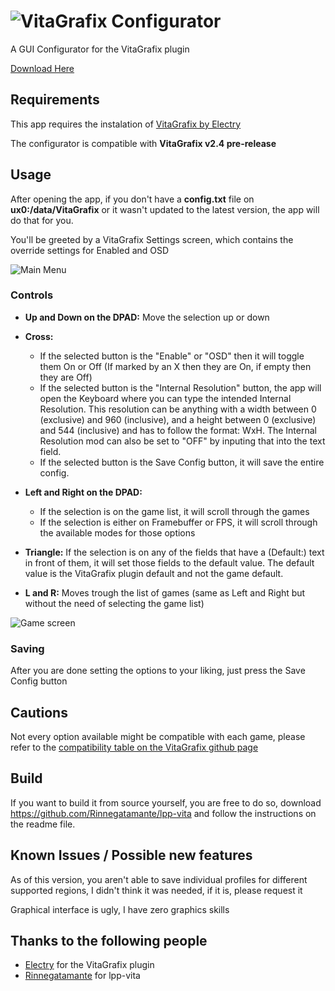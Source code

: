 # ![VitaGrafix Configurator](https://i.imgur.com/hIdE4yQ.png)
A GUI Configurator for the VitaGrafix plugin

[Download Here](https://github.com/Kirezar/VitaGrafixConfigurator/releases)

## Requirements

This app requires the instalation of [VitaGrafix by Electry](https://github.com/Electry/VitaGrafix)

The configurator is compatible with **VitaGrafix v2.4 pre-release**

## Usage

After opening the app, if you don't have a **config.txt** file on **ux0:/data/VitaGrafix** or it wasn't updated to the latest version, the app will do that for you.

You'll be greeted by a VitaGrafix Settings screen, which contains the override settings for Enabled and OSD

![Main Menu](https://i.imgur.com/B9W4YxB.png)

### Controls

* **Up and Down on the DPAD:** Move the selection up or down

* **Cross:**
  * If the selected button is the "Enable" or "OSD" then it will toggle them On or Off (If marked by an X then they are On, if empty then they are Off)
  * If the selected button is the "Internal Resolution" button, the app will open the Keyboard where you can type the intended Internal Resolution. This resolution can be anything with a width between 0 (exclusive) and 960 (inclusive), and a height between 0 (exclusive) and 544 (inclusive) and has to follow the format: WxH. The Internal Resolution mod can also be set to "OFF" by inputing that into the text field.
  * If the selected button is the Save Config button, it will save the entire config.

* **Left and Right on the DPAD:**
  * If the selection is on the game list, it will scroll through the games
  * If the selection is either on Framebuffer or FPS, it will scroll through the available modes for those options
  
 * **Triangle:** If the selection is on any of the fields that have a (Default:) text in front of them, it will set those fields to the default value. The default value is the VitaGrafix plugin default and not the game default.
 
 * **L and R:** Moves trough the list of games (same as Left and Right but without the need of selecting the game list)
 
 ![Game screen](https://i.imgur.com/Xxgx0Ws.png)
 
 ### Saving
 
 After you are done setting the options to your liking, just press the Save Config button
 
 ## Cautions
 
 Not every option available might be compatible with each game, please refer to the [compatibility table on the VitaGrafix github page](https://github.com/Electry/VitaGrafix#supported-games)
 
 ## Build

 If you want to build it from source yourself, you are free to do so, download https://github.com/Rinnegatamante/lpp-vita and follow the instructions on the readme file.
 
 ## Known Issues / Possible new features
 
 As of this version, you aren't able to save individual profiles for different supported regions, I didn't think it was needed, if it is, please request it
 
 Graphical interface is ugly, I have zero graphics skills

 ## Thanks to the following people

* [Electry](https://github.com/Electry) for the VitaGrafix plugin
* [Rinnegatamante](https://github.com/Rinnegatamante/) for lpp-vita
